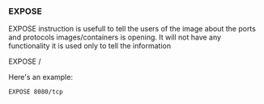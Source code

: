 ### EXPOSE
EXPOSE instruction is usefull to tell the users of the image about the ports and protocols images/containers is opening. It will not have any functionality it is used only to tell the information

EXPOSE <port number>/<protocol>

Here's an example:
```
EXPOSE 8080/tcp
```